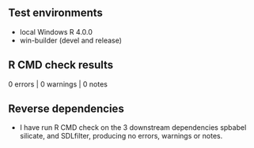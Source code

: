 ## Test environments

* local Windows R 4.0.0
* win-builder (devel and release)

## R CMD check results

0 errors | 0 warnings | 0 notes

## Reverse dependencies

* I have run R CMD check on the 3 downstream dependencies spbabel silicate, and SDLfilter, producing no errors, warnings or notes. 

